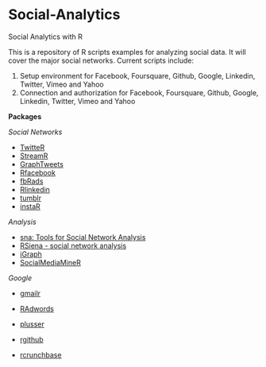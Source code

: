 Social-Analytics
================

Social Analytics with R

This is a repository of R scripts examples for analyzing social data. It will cover the major social networks. Current scripts include:

1. Setup environment for Facebook, Foursquare, Github, Google, Linkedin, Twitter, Vimeo and Yahoo
2. Connection and authorization for Facebook, Foursquare, Github, Google, Linkedin, Twitter, Vimeo and Yahoo

**Packages**

*Social Networks*

- [TwitteR](https://github.com/geoffjentry/twitteR)
- [StreamR](https://github.com/pablobarbera/streamR)
- [GraphTweets](https://github.com/JohnCoene/graphTweets)
- [Rfacebook](https://github.com/pablobarbera/Rfacebook)
- [fbRads](https://github.com/cardcorp/fbRads)
- [Rlinkedin](https://github.com/mpiccirilli/Rlinkedin)
- [tumblr](https://cran.r-project.org/web/packages/tumblR/index.html)
- [instaR](https://github.com/pablobarbera/instaR)

*Analysis*

- [sna: Tools for Social Network Analysis](https://cran.r-project.org/web/packages/sna/index.html)
- [RSiena - social network analysis](http://r-forge.r-project.org/R/?group_id=461)
- [iGraph](http://igraph.org)
- [SocialMediaMineR](https://cran.r-project.org/web/packages/SocialMediaMineR)

*Google*

- [gmailr](https://github.com/jimhester/gmailr)
- [RAdwords](https://github.com/jburkhardt/RAdwords)
- [plusser](https://github.com/tophcito/plusser)

- [rgithub](https://github.com/cscheid/rgithub)
- [rcrunchbase](https://github.com/tarakc02/rcrunchbase)